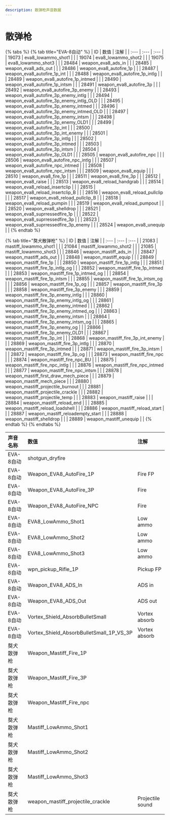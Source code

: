 ```yaml
---
description: 散弹枪声音数据
---
```


# 散弹枪

{% tabs %}
{% tab title="EVA-8自动" %}
| ID | 数值 | 注解 |
| :--- | :--- | :--- |
| 19073 | eva8\_lowammo\_shot1 |  |
| 19074 | eva8\_lowammo\_shot2 |  |
| 19075 | eva8\_lowammo\_shot3 |  |
| 28484 | weapon\_eva8\_ads\_in |  |
| 28485 | weapon\_eva8\_ads\_out |  |
| 28486 | weapon\_eva8\_autofire\_1p |  |
| 28487 | weapon\_eva8\_autofire\_1p\_int |  |
| 28488 | weapon\_eva8\_autofire\_1p\_intlg |  |
| 28489 | weapon\_eva8\_autofire\_1p\_intmed |  |
| 28490 | weapon\_eva8\_autofire\_1p\_intsm |  |
| 28491 | weapon\_eva8\_autofire\_3p |  |
| 28492 | weapon\_eva8\_autofire\_3p\_enemy |  |
| 28493 | weapon\_eva8\_autofire\_3p\_enemy\_intlg |  |
| 28494 | weapon\_eva8\_autofire\_3p\_enemy\_intlg\_OLD |  |
| 28495 | weapon\_eva8\_autofire\_3p\_enemy\_intmed |  |
| 28496 | weapon\_eva8\_autofire\_3p\_enemy\_intmed\_OLD |  |
| 28497 | weapon\_eva8\_autofire\_3p\_enemy\_intsm |  |
| 28498 | weapon\_eva8\_autofire\_3p\_enemy\_OLD1 |  |
| 28499 | weapon\_eva8\_autofire\_3p\_int |  |
| 28500 | weapon\_eva8\_autofire\_3p\_int\_enemy |  |
| 28501 | weapon\_eva8\_autofire\_3p\_intlg |  |
| 28502 | weapon\_eva8\_autofire\_3p\_intmed |  |
| 28503 | weapon\_eva8\_autofire\_3p\_intsm |  |
| 28504 | weapon\_eva8\_autofire\_3p\_OLD1 |  |
| 28505 | weapon\_eva8\_autofire\_npc |  |
| 28506 | weapon\_eva8\_autofire\_npc\_intlg |  |
| 28507 | weapon\_eva8\_autofire\_npc\_intmed |  |
| 28508 | weapon\_eva8\_autofire\_npc\_intsm |  |
| 28509 | weapon\_eva8\_equip |  |
| 28510 | weapon\_eva8\_fire\_1p |  |
| 28511 | weapon\_eva8\_fire\_3p |  |
| 28512 | weapon\_eva8\_raise |  |
| 28513 | weapon\_eva8\_reload\_handgrab |  |
| 28514 | weapon\_eva8\_reload\_insertclip |  |
| 28515 | weapon\_eva8\_reload\_insertclip\_B |  |
| 28516 | weapon\_eva8\_reload\_pullclip |  |
| 28517 | weapon\_eva8\_reload\_pullclip\_B |  |
| 28518 | weapon\_eva8\_reload\_pumpin |  |
| 28519 | weapon\_eva8\_reload\_pumpout |  |
| 28520 | weapon\_eva8\_shelldrop |  |
| 28521 | weapon\_eva8\_suprressedfire\_1p |  |
| 28522 | weapon\_eva8\_suprressedfire\_3p |  |
| 28523 | weapon\_eva8\_suprressedfire\_3p\_enemy |  |
| 28524 | weapon\_eva8\_unequip |  |
{% endtab %}

{% tab title="獒犬散弹枪" %}
| ID | 数值 | 注解 |
| :--- | :--- | :--- |
| 21083 | mastiff\_lowammo\_shot1 |  |
| 21084 | mastiff\_lowammo\_shot2 |  |
| 21085 | mastiff\_lowammo\_shot3 |  |
| 28846 | weapon\_mastiff\_ads\_in |  |
| 28847 | weapon\_mastiff\_ads\_out |  |
| 28848 | weapon\_mastiff\_equip |  |
| 28849 | weapon\_mastiff\_fire\_1p |  |
| 28850 | weapon\_mastiff\_fire\_1p\_intlg |  |
| 28851 | weapon\_mastiff\_fire\_1p\_intlg\_og |  |
| 28852 | weapon\_mastiff\_fire\_1p\_intmed |  |
| 28853 | weapon\_mastiff\_fire\_1p\_intmed\_og |  |
| 28854 | weapon\_mastiff\_fire\_1p\_intsm |  |
| 28855 | weapon\_mastiff\_fire\_1p\_intsm\_og |  |
| 28856 | weapon\_mastiff\_fire\_1p\_og |  |
| 28857 | weapon\_mastiff\_fire\_3p |  |
| 28858 | weapon\_mastiff\_fire\_3p\_enemy |  |
| 28859 | weapon\_mastiff\_fire\_3p\_enemy\_intlg |  |
| 28860 | weapon\_mastiff\_fire\_3p\_enemy\_intlg\_og |  |
| 28861 | weapon\_mastiff\_fire\_3p\_enemy\_intmed |  |
| 28862 | weapon\_mastiff\_fire\_3p\_enemy\_intmed\_og |  |
| 28863 | weapon\_mastiff\_fire\_3p\_enemy\_intsm |  |
| 28864 | weapon\_mastiff\_fire\_3p\_enemy\_intsm\_og |  |
| 28865 | weapon\_mastiff\_fire\_3p\_enemy\_og |  |
| 28866 | weapon\_mastiff\_fire\_3p\_enemy\_OLD1 |  |
| 28867 | weapon\_mastiff\_fire\_3p\_int |  |
| 28868 | weapon\_mastiff\_fire\_3p\_int\_enemy |  |
| 28869 | weapon\_mastiff\_fire\_3p\_intlg |  |
| 28870 | weapon\_mastiff\_fire\_3p\_intmed |  |
| 28871 | weapon\_mastiff\_fire\_3p\_intsm |  |
| 28872 | weapon\_mastiff\_fire\_3p\_og |  |
| 28873 | weapon\_mastiff\_fire\_npc |  |
| 28874 | weapon\_mastiff\_fire\_npc\_BU |  |
| 28875 | weapon\_mastiff\_fire\_npc\_intlg |  |
| 28876 | weapon\_mastiff\_fire\_npc\_intmed |  |
| 28877 | weapon\_mastiff\_fire\_npc\_intsm |  |
| 28878 | weapon\_mastiff\_first\_draw\_mech\_piece |  |
| 28879 | weapon\_mastiff\_mech\_piece |  |
| 28880 | weapon\_mastiff\_projectile\_burnout |  |
| 28881 | weapon\_mastiff\_projectile\_crackle |  |
| 28882 | weapon\_mastiff\_projectile\_temp |  |
| 28883 | weapon\_mastiff\_raise |  |
| 28884 | weapon\_mastiff\_reload\_end |  |
| 28885 | weapon\_mastiff\_reload\_loadshell |  |
| 28886 | weapon\_mastiff\_reload\_start |  |
| 28887 | weapon\_mastiff\_reloadempty\_start |  |
| 28888 | weapon\_mastiff\_shelldrop |  |
| 28889 | weapon\_mastiff\_unequip |  |
{% endtab %}
{% endtabs %}

| 声音名称 | 数值 | 注解 |
| :--- | :--- | :--- |
| EVA-8自动 | shotgun\_dryfire |  |
| EVA-8自动 | Weapon\_EVA8\_AutoFire\_1P | Fire FP |
| EVA-8自动 | Weapon\_EVA8\_AutoFire\_3P | Fire |
| EVA-8自动 | Weapon\_EVA8\_AutoFire\_NPC | Fire |
| EVA-8自动 | EVA8\_LowAmmo\_Shot1 | Low ammo |
| EVA-8自动 | EVA8\_LowAmmo\_Shot2 | Low ammo |
| EVA-8自动 | EVA8\_LowAmmo\_Shot3 | Low ammo |
| EVA-8自动 | wpn\_pickup\_Rifle\_1P | Pickup FP |
| EVA-8自动 | Weapon\_EVA8\_ADS\_In | ADS in |
| EVA-8自动 | Weapon\_EVA8\_ADS\_Out | ADS out |
| EVA-8自动 | Vortex\_Shield\_AbsorbBulletSmall | Vortex absorb |
| EVA-8自动 | Vortex\_Shield\_AbsorbBulletSmall\_1P\_VS\_3P | Vortex absorb |
| 獒犬散弹枪 | Weapon\_Mastiff\_Fire\_1P |  |
| 獒犬散弹枪 | Weapon\_Mastiff\_Fire\_3P |  |
| 獒犬散弹枪 | Weapon\_Mastiff\_Fire\_npc |  |
| 獒犬散弹枪 | Mastiff\_LowAmmo\_Shot1 |  |
| 獒犬散弹枪 | Mastiff\_LowAmmo\_Shot2 |  |
| 獒犬散弹枪 | Mastiff\_LowAmmo\_Shot3 |  |
| 獒犬散弹枪 | weapon\_mastiff\_projectile\_crackle | Projectile sound |

